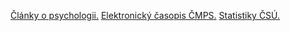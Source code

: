 [Články o psychologii.](https://psychologie.cz/clanky/) 
[Elektronický časopis ČMPS.](http://e-psycholog.eu/archiv) 
[Statistiky ČSÚ.](https://www.czso.cz/csu/czso/statistiky)
